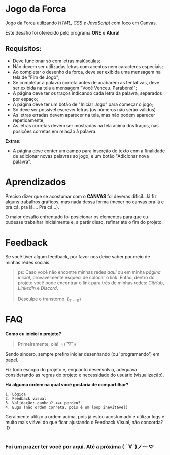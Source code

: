 
# Jogo da Forca

Jogo da Forca utilizando *HTML, CSS e JavaScript* com foco em Canvas.

Este desafio foi oferecido pelo programa **ONE** e **Alura**!

## Requisitos:

- Deve funcionar só com letras maiúsculas;
- Não devem ser utilizadas letras com acentos nem caracteres especiais;
- Ao completar o desenho da forca, deve ser exibida uma mensagem na tela de "Fim de Jogo";
- Se completar a palavra correta antes de acabarem as tentativas, deve ser exibida na tela a mensagem "Você Venceu. Parabéns!";
- A página deve ter os traços indicando cada letra da palavra, separados por espaço;
- A página deve ter um botão de "Iniciar Jogo" para começar o jogo;
- Só deve ser possível escrever letras (os números não serão válidos)
- As letras erradas devem aparecer na tela, mas não podem aparecer repetidamente;
- As letras corretas devem ser mostradas na tela acima dos traços, nas posições corretas em relação à palavra.

**Extras:**
- A página deve conter um campo para inserção de texto com a finalidade de adicionar novas palavras ao jogo, e um botão "Adicionar nova palavra". 

#
# Aprendizados

Preciso dizer que se acostumar com o **CANVAS** foi deveras dificil. Já fiz alguns trabalhos gráficos, mas nada dessa forma (mexer no canvas pra lá e pra cá, pra lá.... Pra cá...).

O maior desafio enfrentado foi posicionar os elementos para que eu pudesse trabalhar inicialmente e, a partir disso, refinar até o fim do projeto.

#
# Feedback

Se você tiver algum feedback, por favor nos deixe saber por meio de minhas redes sociais.

> ps: Caso você não encontre minhas redes *aqui* ou em minha *página inicial*, provavelmente esqueci de colocar o link. Então, dentro do projeto você pode encontrar o link para três de minhas redes: *GitHub*, *LinkedIn* e *Discord*.
> 
> Desculpe o transtorno. (╥﹏╥)

#
# FAQ

**Como eu iniciei o projeto?**

> Primeiramente, olá! ヽ(´▽`)/

Sendo sincero, sempre prefiro iniciar desenhando (ou 'programando') em papel.

Fiz todo escopo do projeto e, enquanto desenvolvia, adequava considerando as regras do projeto e necessidade do usuário (visualização).


**Há alguma ordem na qual você gostaria de compartilhar?**

    1. Lógica
    2. Feedback visual
    3. Validação: ganhou? <=> perdeu?
    4. Bugs (não ordem correta, pois é um loop inevitável)

Geralmente utilizo a ordem acima, pois já estou acostumado e utilizar logs é muito mais viável do que ficar ajustando o Feedback Visual, não concorda? :D

#
### Foi um prazer ter você por aqui. Até a próxima ( ´ ∀ `)ノ～ ♡

